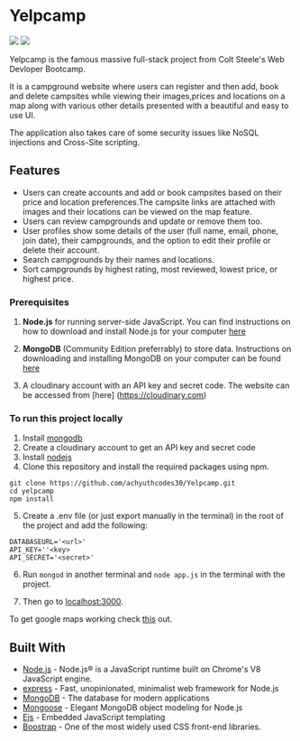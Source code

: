 # Yelpcamp

![](https://cdn.sanity.io/images/dql1ver2/production/dbba290cc5cb2521509c9e8c1b5be200aa5917d3-1908x929.png)
![](https://www.ismailmo.com/static/6105f75a183466b8e01e68f410846afd/4e02a/yelpcamp-screenshot.png)

Yelpcamp is the famous massive full-stack project from Colt Steele's Web Devloper Bootcamp.

It is a campground website where users can register and then add, book and delete campsites while viewing their images,prices and locations on a map along with various other details presented with a beautiful and easy to use UI.

The application also takes care of some security issues like NoSQL injections and Cross-Site scripting.

## Features
* Users can create accounts and add or book campsites based on their price and location preferences.The campsite links are attached with images and their locations can be viewed on the map feature.
* Users can review campgrounds and update or remove them too.
* User profiles show some details of the user (full name, email, phone, join date), their campgrounds, and the option to edit their profile or delete their account.
* Search campgrounds by their names and locations.
* Sort campgrounds by highest rating, most reviewed, lowest price, or highest price.


### Prerequisites

1. **Node.js** for running server-side JavaScript. You can find instructions on how to download and install Node.js for your computer [here](https://nodejs.org/en/download/)

2. **MongoDB** (Community Edition preferrably) to store data. Instructions on downloading and installing MongoDB on your computer can be found [here](https://docs.mongodb.com/manual/installation/)
   
3. A cloudinary account with an API key and secret code. The website can be accessed from [here]
   (https://cloudinary.com)

### To run this project locally
1. Install [mongodb](https://www.mongodb.com/)
2. Create a cloudinary account to get an API key and secret code
3. Install [nodejs](https://nodejs.org/en)
4. Clone this repository and install the required packages using npm.

```
git clone https://github.com/achyuthcodes30/Yelpcamp.git
cd yelpcamp
npm install
```

5. Create a .env file (or just export manually in the terminal) in the root of the project and add the following:  

```
DATABASEURL='<url>'
API_KEY=''<key>
API_SECRET='<secret>'
```

6. Run ```mongod``` in another terminal and ```node app.js``` in the terminal with the project.  

7. Then go to [localhost:3000](http://localhost:3000/).

To get google maps working check [this](https://github.com/nax3t/google-maps-api) out.

## Built With

- [Node.js](https://nodejs.org) - Node.js® is a JavaScript runtime built on Chrome's V8 JavaScript engine.
- [express](https://expressjs.com//) - Fast, unopinionated, minimalist web framework for Node.js
- [MongoDB](https://www.mongodb.com/) - The database for
  modern applications
- [Mongoose](https://mongoosejs.com/) - Elegant MongoDB object modeling for Node.js
- [Ejs](https://ejs.co/) - Embedded JavaScript templating
- [Boostrap](https://getbootstrap.com/) - One of the most widely used CSS front-end libraries.
